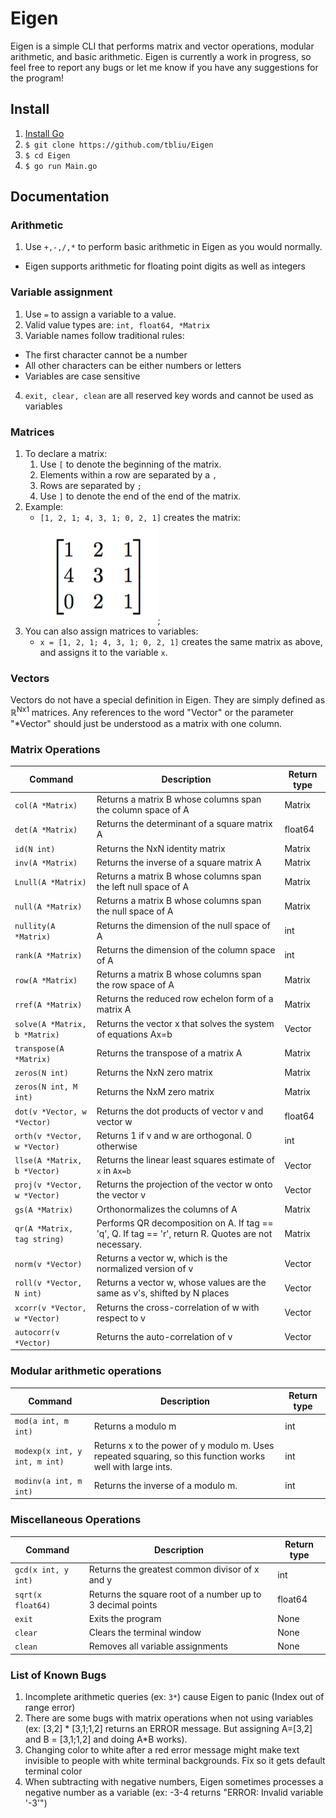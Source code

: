 # Eigen
Eigen is a simple CLI that performs matrix and vector operations, modular arithmetic, and basic arithmetic. 
Eigen is currently a work in progress, so feel free to report any bugs or let me know if you have any suggestions for the program!

## Install
1. [Install Go](https://golang.org/dl/)
2. `$ git clone https://github.com/tbliu/Eigen`
3. `$ cd Eigen`
4. `$ go run Main.go`

## Documentation 

### Arithmetic
1. Use `+,-,/,*` to perform basic arithmetic in Eigen as you would normally.
  * Eigen supports arithmetic for floating point digits as well as integers
  
### Variable assignment
1. Use `=` to assign a variable to a value.
2. Valid value types are: `int, float64, *Matrix`
3. Variable names follow traditional rules:
  * The first character cannot be a number
  * All other characters can be either numbers or letters
  * Variables are case sensitive 
4. `exit, clear, clean` are all reserved key words and cannot be used as variables

### Matrices
1. To declare a matrix:
    1. Use `[` to denote the beginning of the matrix.
    2. Elements within a row are separated by a `,`
    3. Rows are separated by `;`
    4. Use `]` to denote the end of the end of the matrix.
2. Example:
    * `[1, 2, 1; 4, 3, 1; 0, 2, 1]` creates the matrix: <br />
    ![alt text](https://github.com/tbliu/Eigen/blob/master/assets/images/matrix_example_3x3.jpg.png "Example matrix");
3. You can also assign matrices to variables: 
    * `x = [1, 2, 1; 4, 3, 1; 0, 2, 1]` creates the same matrix as above, and assigns it to the variable `x`.

### Vectors
Vectors do not have a special definition in Eigen. They are simply defined as ℝ<sup>Nx1</sup> matrices. Any references to the word "Vector" or the parameter "\*Vector" should just be understood as a matrix with one column.
    
### Matrix Operations
Command                              | Description                                                    | Return type
------------------------------------ | -------------                                                  | --------------
`col(A *Matrix)`                     | Returns a matrix B whose columns span the column space of A    | Matrix
`det(A *Matrix)`                     | Returns the determinant of a square matrix A                   | float64
`id(N int)`                          | Returns the NxN identity matrix                                | Matrix
`inv(A *Matrix)`                     | Returns the inverse of a square matrix A                       | Matrix
`Lnull(A *Matrix)`                   | Returns a matrix B whose columns span the left null space of A | Matrix
`null(A *Matrix)`                    | Returns a matrix B whose columns span the null space of A      | Matrix
`nullity(A *Matrix)`                 | Returns the dimension of the null space of A                   | int
`rank(A *Matrix)`                    | Returns the dimension of the column space of A                 | int
`row(A *Matrix)`                     | Returns a matrix B whose columns span the row space of A       | Matrix
`rref(A *Matrix)`                    | Returns the reduced row echelon form of a matrix A             | Matrix
`solve(A *Matrix, b *Matrix)`        | Returns the vector x that solves the system of equations Ax=b  | Vector 
`transpose(A *Matrix)`               | Returns the transpose of a matrix A                            | Matrix
`zeros(N int)`                       | Returns the NxN zero matrix                                    | Matrix
`zeros(N int, M int)`                | Returns the NxM zero matrix                                    | Matrix
`dot(v *Vector, w *Vector)`          | Returns the dot products of vector v and vector w              | float64
`orth(v *Vector, w *Vector)`         | Returns 1 if v and w are orthogonal. 0 otherwise               | int
`llse(A *Matrix, b *Vector)`         | Returns the linear least squares estimate of `x` in `Ax=b`     | Vector
`proj(v *Vector, w *Vector)`         | Returns the projection of the vector w onto the vector v       | Vector
`gs(A *Matrix)`                      | Orthonormalizes the columns of A                               | Matrix
`qr(A *Matrix, tag string)`          | Performs QR decomposition on A. If tag == 'q', Q. If tag == 'r', return R. Quotes are not necessary. | Matrix 
`norm(v *Vector)`                    | Returns a vector w, which is the normalized version of v       | Vector
`roll(v *Vector, N int)`             | Returns a vector w, whose values are the same as v's, shifted by N places | Vector
`xcorr(v *Vector, w *Vector)`        | Returns the cross-correlation of w with respect to v           | Vector
`autocorr(v *Vector)`                | Returns the auto-correlation of v                              | Vector

### Modular arithmetic operations
Command                              | Description                                                    | Return type
------------------------------------ | -------------                                                  | --------------
`mod(a int, m int)`                  | Returns a modulo m                                             | int
`modexp(x int, y int, m int)`        | Returns x to the power of y modulo m. Uses repeated squaring, so this function works well with large ints. | int
`modinv(a int, m int)`               | Returns the inverse of a modulo m.                             | int

### Miscellaneous Operations
Command                              | Description                                                    | Return type
------------------------------------ | -------------                                                  | --------------
`gcd(x int, y int)`                  | Returns the greatest common divisor of x and y                 | int
`sqrt(x float64)`                    | Returns the square root of a number up to 3 decimal points     | float64
`exit`                               | Exits the program                                              | None
`clear`                              | Clears the terminal window                                     | None
`clean`                              | Removes all variable assignments                               | None

### List of Known Bugs 
1. Incomplete arithmetic queries (ex: `3*`) cause Eigen to panic (Index out of range error)
2. There are some bugs with matrix operations when not using variables (ex: [3,2] \* [3,1;1,2] returns an ERROR message. But assigning A=[3,2] and B = [3,1;1,2] and doing A\*B works).
3. Changing color to white after a red error message might make text invisible to people with white terminal backgrounds. Fix so it gets default terminal color
4. When subtracting with negative numbers, Eigen sometimes processes a negative number as a variable (ex: -3-4 returns "ERROR: Invalid variable '-3'")
